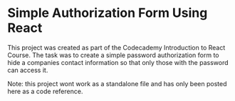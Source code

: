# Simple Authorization Form Using React
This project was created as part of the Codecademy Introduction to React Course. The task was to create a simple password authorization form to hide a companies contact information so that only those with the password can access it. 

Note: this project wont work as a standalone file and has only been posted here as a code reference. 